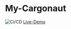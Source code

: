 # My-Cargonaut

![Ci/CD](https://github.com/Debalator/My-Cargonaut/actions/workflows/actions.yml/badge.svg)
[Live-Demo](http://81.169.198.12:3075/)
